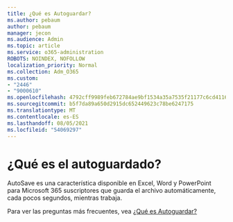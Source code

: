 ```yaml
---
title: ¿Qué es Autoguardar?
ms.author: pebaum
author: pebaum
manager: jecon
ms.audience: Admin
ms.topic: article
ms.service: o365-administration
ROBOTS: NOINDEX, NOFOLLOW
localization_priority: Normal
ms.collection: Adm_O365
ms.custom:
- "2446"
- "9000610"
ms.openlocfilehash: 4792cff9989feb672784ae9bf1534a35a7535f21177c6cd41169796536fb41ce
ms.sourcegitcommit: b5f7da89a650d2915dc652449623c78be6247175
ms.translationtype: MT
ms.contentlocale: es-ES
ms.lasthandoff: 08/05/2021
ms.locfileid: "54069297"
---
```

# <a name="what-is-autosave"></a>¿Qué es el autoguardado?

AutoSave es una característica disponible en Excel, Word y PowerPoint para Microsoft 365 suscriptores que guarda el archivo automáticamente, cada pocos segundos, mientras trabaja. 

Para ver las preguntas más frecuentes, vea [¿Qué es Autoguardar?](https://support.office.com/article/6d6bd723-ebfd-4e40-b5f6-ae6e8088f7a5)